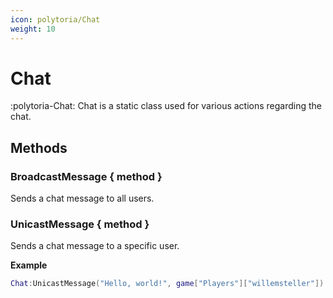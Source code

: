 ```yaml
---
icon: polytoria/Chat
weight: 10
---
```


# Chat

:polytoria-Chat: Chat is a static class used for various actions regarding the chat.

## Methods

### BroadcastMessage { method }

Sends a chat message to all users.

### UnicastMessage { method }

Sends a chat message to a specific user.

**Example**

```lua
Chat:UnicastMessage("Hello, world!", game["Players"]["willemsteller"])
```
